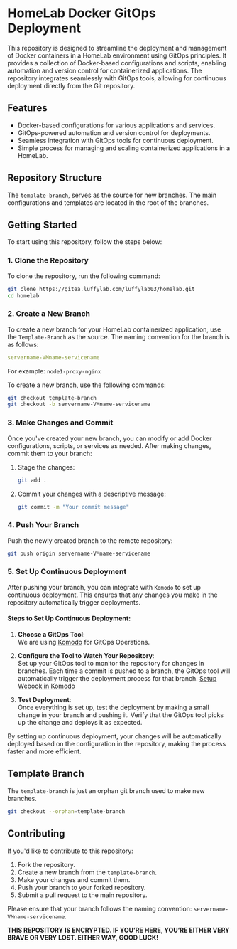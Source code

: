# HomeLab Docker GitOps Deployment

This repository is designed to streamline the deployment and management of Docker containers in a HomeLab environment using GitOps principles. It provides a collection of Docker-based configurations and scripts, enabling automation and version control for containerized applications. The repository integrates seamlessly with GitOps tools, allowing for continuous deployment directly from the Git repository.

## Features

- Docker-based configurations for various applications and services.
- GitOps-powered automation and version control for deployments.
- Seamless integration with GitOps tools for continuous deployment.
- Simple process for managing and scaling containerized applications in a HomeLab.

## Repository Structure

The `template-branch`, serves as the source for new branches. The main configurations and templates are located in the root of the branches.

## Getting Started

To start using this repository, follow the steps below:

### 1. Clone the Repository

To clone the repository, run the following command:

```bash
git clone https://gitea.luffylab.com/luffylab03/homelab.git
cd homelab
```
### 2. Create a New Branch

To create a new branch for your HomeLab containerized application, use the `Template-Branch` as the source. The naming convention for the branch is as follows:

```yaml
servername-VMname-servicename
```

For example: `node1-proxy-nginx`


To create a new branch, use the following commands:

```bash
git checkout template-branch
git checkout -b servername-VMname-servicename
```

### 3. Make Changes and Commit

Once you've created your new branch, you can modify or add Docker configurations, scripts, or services as needed. After making changes, commit them to your branch:

1. Stage the changes:

    ```bash
    git add .
    ```

2. Commit your changes with a descriptive message:

    ```bash
    git commit -m "Your commit message"
    ```

### 4. Push Your Branch

Push the newly created branch to the remote repository:

```bash
git push origin servername-VMname-servicename
```

### 5. Set Up Continuous Deployment

After pushing your branch, you can integrate with `Komodo` to set up continuous deployment. This ensures that any changes you make in the repository automatically trigger deployments.

#### Steps to Set Up Continuous Deployment:

1. **Choose a GitOps Tool**:  
   We are using [Komodo](https://komo.do/docs/intro) for GitOps Operations.

2. **Configure the Tool to Watch Your Repository**:  
   Set up your GitOps tool to monitor the repository for changes in branches. Each time a commit is pushed to a branch, the GitOps tool will automatically trigger the deployment process for that branch.
   [Setup Webook in Komodo](https://komo.do/docs/webhooks)

3. **Test Deployment**:  
   Once everything is set up, test the deployment by making a small change in your branch and pushing it. Verify that the GitOps tool picks up the change and deploys it as expected.

By setting up continuous deployment, your changes will be automatically deployed based on the configuration in the repository, making the process faster and more efficient.

## Template Branch

The `template-branch` is just an orphan git branch used to make new branches.

```bash
git checkout --orphan=template-branch
```

## Contributing

If you'd like to contribute to this repository:

1. Fork the repository.
2. Create a new branch from the `template-branch`.
3. Make your changes and commit them.
4. Push your branch to your forked repository.
5. Submit a pull request to the main repository.

Please ensure that your branch follows the naming convention: `servername-VMname-servicename`.



**THIS REPOSITORY IS ENCRYPTED. IF YOU’RE HERE, YOU’RE EITHER VERY BRAVE OR VERY LOST. EITHER WAY, GOOD LUCK!**
